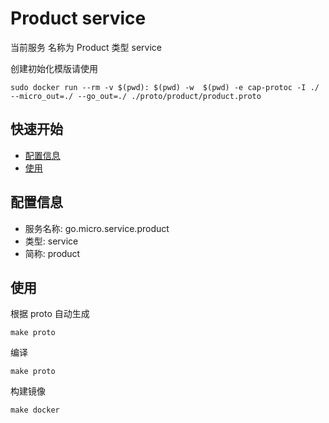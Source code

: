 # Product service 
当前服务 名称为 Product 类型 service 

创建初始化模版请使用

```
sudo docker run --rm -v $(pwd): $(pwd) -w  $(pwd) -e cap-protoc -I ./ --micro_out=./ --go_out=./ ./proto/product/product.proto
```

## 快速开始

- [配置信息](#配置信息)
- [使用](#使用)

## 配置信息

- 服务名称: go.micro.service.product
- 类型: service
- 简称: product

 

## 使用
根据 proto 自动生成
```
make proto
```

编译
```
make proto
```

构建镜像
```
make docker
```